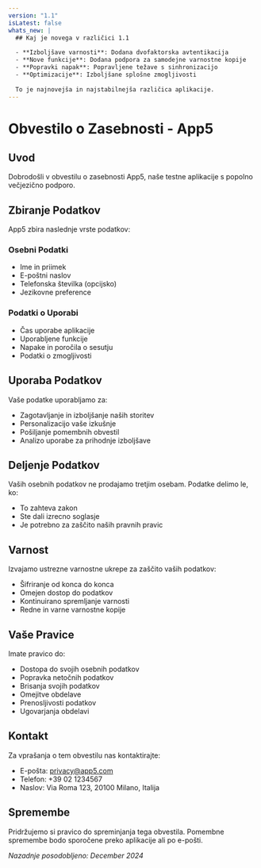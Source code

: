 ```yaml
---
version: "1.1"
isLatest: false
whats_new: |
  ## Kaj je novega v različici 1.1
  
  - **Izboljšave varnosti**: Dodana dvofaktorska avtentikacija
  - **Nove funkcije**: Dodana podpora za samodejne varnostne kopije
  - **Popravki napak**: Popravljene težave s sinhronizacijo
  - **Optimizacije**: Izboljšane splošne zmogljivosti
  
  To je najnovejša in najstabilnejša različica aplikacije.
---
```


# Obvestilo o Zasebnosti - App5

## Uvod

Dobrodošli v obvestilu o zasebnosti App5, naše testne aplikacije s popolno večjezično podporo.

## Zbiranje Podatkov

App5 zbira naslednje vrste podatkov:

### Osebni Podatki
- Ime in priimek
- E-poštni naslov
- Telefonska številka (opcijsko)
- Jezikovne preference

### Podatki o Uporabi
- Čas uporabe aplikacije
- Uporabljene funkcije
- Napake in poročila o sesutju
- Podatki o zmogljivosti

## Uporaba Podatkov

Vaše podatke uporabljamo za:
- Zagotavljanje in izboljšanje naših storitev
- Personalizacijo vaše izkušnje
- Pošiljanje pomembnih obvestil
- Analizo uporabe za prihodnje izboljšave

## Deljenje Podatkov

Vaših osebnih podatkov ne prodajamo tretjim osebam. Podatke delimo le, ko:
- To zahteva zakon
- Ste dali izrecno soglasje
- Je potrebno za zaščito naših pravnih pravic

## Varnost

Izvajamo ustrezne varnostne ukrepe za zaščito vaših podatkov:
- Šifriranje od konca do konca
- Omejen dostop do podatkov
- Kontinuirano spremljanje varnosti
- Redne in varne varnostne kopije

## Vaše Pravice

Imate pravico do:
- Dostopa do svojih osebnih podatkov
- Popravka netočnih podatkov
- Brisanja svojih podatkov
- Omejitve obdelave
- Prenosljivosti podatkov
- Ugovarjanja obdelavi

## Kontakt

Za vprašanja o tem obvestilu nas kontaktirajte:
- E-pošta: privacy@app5.com
- Telefon: +39 02 1234567
- Naslov: Via Roma 123, 20100 Milano, Italija

## Spremembe

Pridržujemo si pravico do spreminjanja tega obvestila. Pomembne spremembe bodo sporočene preko aplikacije ali po e-pošti.

*Nazadnje posodobljeno: December 2024*
